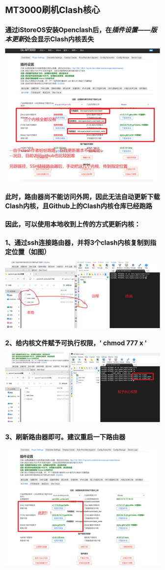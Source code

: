 # MT3000刷机Clash核心

## 通过iStoreOS安装Openclash后，在*插件设置——版本更新*处会显示Clash内核丢失

<img src="https://github.com/mrlu997/shell/blob/main/core/images/01.png" alt="images" style="zoom:50%;" />


## 此时，路由器尚不能访问外网，因此无法自动更新下载Clash内核，且Github上的Clash内核仓库已经跑路
## 因此，可以使用本地收到上传的方式更新内核：

## 1、通过ssh连接路由器，并将3个clash内核复制到指定位置（如图）

![images](https://github.com/mrlu997/shell/blob/main/core/images/02.png)

## 2、给内核文件赋予可执行权限，' chmod 777 x '

![images](https://github.com/mrlu997/shell/blob/main/core/images/03.png)

## 3、刷新路由器即可。建议重启一下路由器

![images](https://github.com/mrlu997/shell/blob/main/core/images/04.png)
